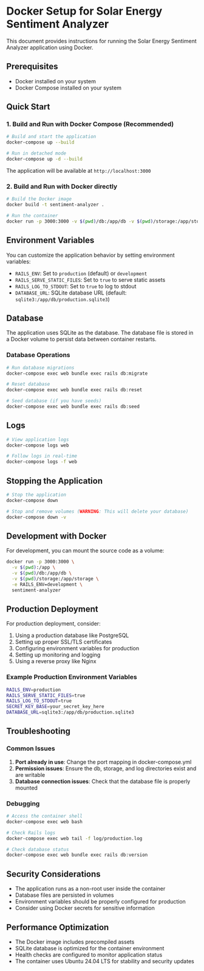 # Docker Setup for Solar Energy Sentiment Analyzer

This document provides instructions for running the Solar Energy Sentiment Analyzer application using Docker.

## Prerequisites

- Docker installed on your system
- Docker Compose installed on your system

## Quick Start

### 1. Build and Run with Docker Compose (Recommended)

```bash
# Build and start the application
docker-compose up --build

# Run in detached mode
docker-compose up -d --build
```

The application will be available at `http://localhost:3000`

### 2. Build and Run with Docker directly

```bash
# Build the Docker image
docker build -t sentiment-analyzer .

# Run the container
docker run -p 3000:3000 -v $(pwd)/db:/app/db -v $(pwd)/storage:/app/storage sentiment-analyzer
```

## Environment Variables

You can customize the application behavior by setting environment variables:

- `RAILS_ENV`: Set to `production` (default) or `development`
- `RAILS_SERVE_STATIC_FILES`: Set to `true` to serve static assets
- `RAILS_LOG_TO_STDOUT`: Set to `true` to log to stdout
- `DATABASE_URL`: SQLite database URL (default: `sqlite3:/app/db/production.sqlite3`)

## Database

The application uses SQLite as the database. The database file is stored in a Docker volume to persist data between container restarts.

### Database Operations

```bash
# Run database migrations
docker-compose exec web bundle exec rails db:migrate

# Reset database
docker-compose exec web bundle exec rails db:reset

# Seed database (if you have seeds)
docker-compose exec web bundle exec rails db:seed
```

## Logs

```bash
# View application logs
docker-compose logs web

# Follow logs in real-time
docker-compose logs -f web
```

## Stopping the Application

```bash
# Stop the application
docker-compose down

# Stop and remove volumes (WARNING: This will delete your database)
docker-compose down -v
```

## Development with Docker

For development, you can mount the source code as a volume:

```bash
docker run -p 3000:3000 \
  -v $(pwd):/app \
  -v $(pwd)/db:/app/db \
  -v $(pwd)/storage:/app/storage \
  -e RAILS_ENV=development \
  sentiment-analyzer
```

## Production Deployment

For production deployment, consider:

1. Using a production database like PostgreSQL
2. Setting up proper SSL/TLS certificates
3. Configuring environment variables for production
4. Setting up monitoring and logging
5. Using a reverse proxy like Nginx

### Example Production Environment Variables

```bash
RAILS_ENV=production
RAILS_SERVE_STATIC_FILES=true
RAILS_LOG_TO_STDOUT=true
SECRET_KEY_BASE=your_secret_key_here
DATABASE_URL=sqlite3:/app/db/production.sqlite3
```

## Troubleshooting

### Common Issues

1. **Port already in use**: Change the port mapping in docker-compose.yml
2. **Permission issues**: Ensure the db, storage, and log directories exist and are writable
3. **Database connection issues**: Check that the database file is properly mounted

### Debugging

```bash
# Access the container shell
docker-compose exec web bash

# Check Rails logs
docker-compose exec web tail -f log/production.log

# Check database status
docker-compose exec web bundle exec rails db:version
```

## Security Considerations

- The application runs as a non-root user inside the container
- Database files are persisted in volumes
- Environment variables should be properly configured for production
- Consider using Docker secrets for sensitive information

## Performance Optimization

- The Docker image includes precompiled assets
- SQLite database is optimized for the container environment
- Health checks are configured to monitor application status
- The container uses Ubuntu 24.04 LTS for stability and security updates 